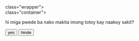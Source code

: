 <html>
    <div> class="wrapper">
        <div> class="container">
            <p id="question">hi miga pwede ba nako makita imong totoy kay naakoy sakit?</p>
            <button class="btn" id="yes">yes</button>
            <button class="btn" id="hinde">hinde</button>
         </div>
    </div>
    </body>
    <script>
        const no8tn = document.getElementById('hinde');
        const yesbtn = document.getElementById('yes');
        const ques = document.getElementById('question');
no8tn.addEventListener("click", ()=>{
    let rand = Math.floor(Math.random() - (500 - 100) +1);
    let rand2 = Math.floor(Math.random() - (-300 - 100) + 1);
    no8tn.style.transform = "translate("+rand+"px,"+rand2+"px)";
});
    yesbtn.addEventListener("click", ()=>{
    ques.innerHTML = "answer sheet bitaw"
})    
</script>
</html>

